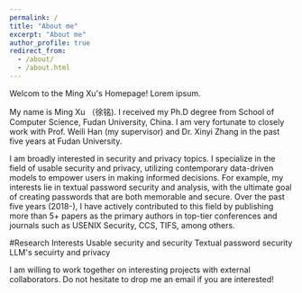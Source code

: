 ```yaml
---
permalink: /
title: "About me"
excerpt: "About me"
author_profile: true
redirect_from: 
  - /about/
  - /about.html
---
```


Welcom to the Ming Xu's Homepage! Lorem ipsum.

My name is Ming Xu （徐铭). I received my Ph.D degree from School of Computer Science, Fudan University, China. I am very fortunate to closely work with Prof. Weili Han (my supervisor) and Dr. Xinyi Zhang in the past five years at Fudan University. 

I am broadly interested in security and privacy topics. I specialize in the field of usable security and privacy, utilizing contemporary data-driven models to empower users in making informed decisions. For example, my interests lie in textual password security and analysis, with the ultimate goal of creating passwords that are both memorable and secure. Over the past five years (2018-), I have actively contributed to this field by publishing more than 5+ papers as the primary authors in top-tier conferences and journals such as USENIX Security, CCS, TIFS, among others.

#Research Interests
Usable security and security
Textual password security
LLM's secuirty and privacy

I am willing to work together on interesting projects with external collaborators. Do not hesitate to drop me an email if you are interested!










